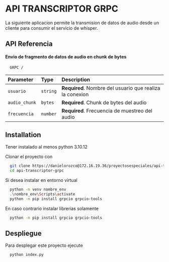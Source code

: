
# API TRANSCRIPTOR GRPC
La siguiente aplicacion permite la transmision de datos de audio desde un cliente para consumir el servicio de whisper.



## API Referencia

#### Envio de fragmento de datos de audio en chunk de bytes

```http
  GRPC /
```

| Parameter | Type     | Description                |
| :-------- | :------- | :------------------------- |
| `usuario` | `string` | **Required**. Nombre del usuario que realiza la conexion |
| `audio_chunk` | `bytes` | **Required**. Chunk de bytes del audio |
| `frecuencia` | `number` | **Required**. Frecuencia de muestreo del audio |



## Installation

Tener instalado al menos python 3.10.12

Clonar el proyecto con 

```bash
  git clone https://danielorozco@172.16.19.36/proyectosespeciales/api-transcriptor-grpc.git
  cd api-transcriptor-grpc
```
Si desea instalar en entorno virtual
```bash
  python -m venv nombre_env
  .\nombre_env\Scripts\activate
  python -m pip install grpcio grpcio-tools
```
En caso contrario instalar librerias solamente
```bash
  python -m pip install grpcio grpcio-tools
```
## Despliegue

Para desplegar este proyecto ejecute

```bash
  python index.py
```